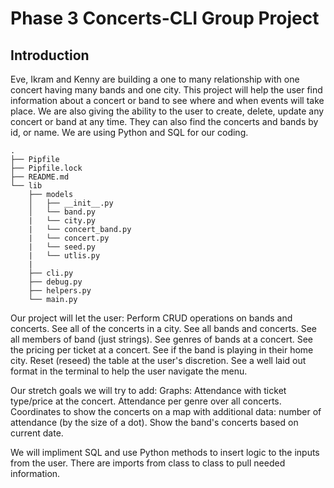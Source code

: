 # Phase 3 Concerts-CLI Group Project

## Introduction

Eve, Ikram and Kenny are building a one to many relationship with one concert having many bands and one city.  This project will help the user find information about a concert or band to see where and when events will take place.  We are also giving the ability to the user to create, delete, update any concert or band at any time.  They can also find the concerts and bands by id, or name.  We are using Python and SQL for our coding.

```VS Code model:
.
├── Pipfile
├── Pipfile.lock
├── README.md
└── lib
    ├── models
    │   ├── __init__.py
    │   └── band.py 
    |   └── city.py 
    |   └── concert_band.py
    |   └── concert.py
    |   └── seed.py
    |   └── utlis.py
    |   
    ├── cli.py
    ├── debug.py
    ├── helpers.py
    └── main.py
```

Our project will let the user:
    Perform CRUD operations on bands and concerts.
    See all of the concerts in a city.
    See all bands and concerts.
    See all members of band (just strings).
    See genres of bands at a concert.
    See the pricing per ticket at a concert.
    See if the band is playing in their home city.
    Reset (reseed) the table at the user's discretion. 
    See a well laid out format in the terminal to help the user navigate the menu.

Our stretch goals we will try to add:
    Graphs:
    Attendance with ticket type/price at the concert.
    Attendance per genre over all concerts.
    Coordinates to show the concerts on a map with additional data: number of attendance (by the size of a dot).
    Show the band's concerts based on current date.

We will impliment SQL and use Python methods to insert logic to the inputs from the user.
There are imports from class to class to pull needed information.


